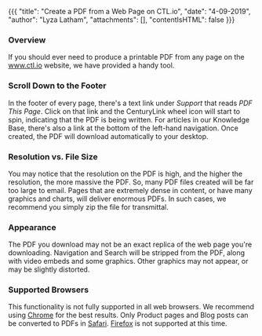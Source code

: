 {{{
  "title": "Create a PDF from a Web Page on CTL.io",
  "date": "4-09-2019",
  "author": "Lyza Latham",
  "attachments": [],
  "contentIsHTML": false
}}}

### Overview
If you should ever need to produce a printable PDF from any page on the www.ctl.io website, we have provided a handy tool.

### Scroll Down to the Footer
In the footer of every page, there's a text link under *Support* that reads *PDF This Page*. Click on that link and the CenturyLink wheel icon will start to spin, indicating that the PDF is being written. For articles in our Knowledge Base, there's also a link at the bottom of the left-hand navigation. Once created, the PDF will download automatically to your desktop.

### Resolution vs. File Size
You may notice that the resolution on the PDF is high, and the higher the resolution, the more massive the PDF. So, many PDF files created will be far too large to email. Pages that are extremely dense in content, or have many graphics and charts, will deliver enormous PDFs. In such cases, we recommend you simply zip the file for transmittal.

### Appearance
The PDF you download may not be an exact replica of the web page you're downloading. Navigation and Search will be stripped from the PDF, along with video embeds and some graphics. Other graphics may not appear, or may be slightly distorted. 

### Supported Browsers
This functionality is not fully supported in all web browsers. We recommend using [Chrome](https://www.google.com/chrome/) for the best results. Only Product pages and Blog posts can be converted to PDFs in [Safari](https://www.apple.com/safari/). [Firefox](https://www.mozilla.org/en-US/firefox/) is not supported at this time. 
